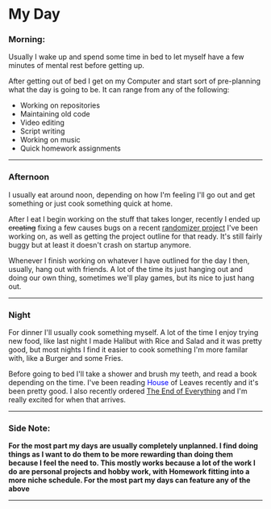 # My Day
### Morning:
Usually I wake up and spend some time in bed to let myself have a few minutes of mental rest before getting up.

After getting out of bed I get on my Computer and start sort of pre-planning what the day is going to be. It can range from any of the following: 
- Working on repositories
- Maintaining old code
- Video editing 
- Script writing
- Working on music
- Quick homework assignments

---
### Afternoon
I usually eat around noon, depending on how I'm feeling I'll go out and get something or just cook something quick at home.

After I eat I begin working on the stuff that takes longer, recently I ended up ~~creating~~ fixing a few causes bugs on a recent [randomizer project](https://github.com/potasium2/NSMB-Randomizer) I've been working on, as well as getting the project outline for that ready. It's still fairly buggy but at least it doesn't crash on startup anymore.

Whenever I finish working on whatever I have outlined for the day I then, usually, hang out with friends. A lot of the time its just hanging out and doing our own thing, sometimes we'll play games, but its nice to just hang out.

---
### Night
For dinner I'll usually cook something myself. A lot of the time I enjoy trying new food, like last night I made Halibut with Rice and Salad and it was pretty good, but most nights I find it easier to cook something I'm more familar with, like a Burger and some Fries.

Before going to bed I'll take a shower and brush my teeth, and read a book depending on the time. I've been reading <span style="color:blue;">House</span> of Leaves recently and it's been pretty good. I also recently ordered [The End of Everything](https://www.amazon.com/dp/198210354X?ref=ppx_yo2ov_dt_b_fed_asin_title) and I'm really excited for when that arrives.

---
### Side Note: 
**For the most part my days are usually completely unplanned. I find doing things as I want to do them to be more rewarding than doing them because I feel the need to. This mostly works because a lot of the work I do are personal projects and hobby work, with Homework fitting into a more niche schedule. For the most part my days can feature any of the above**

---